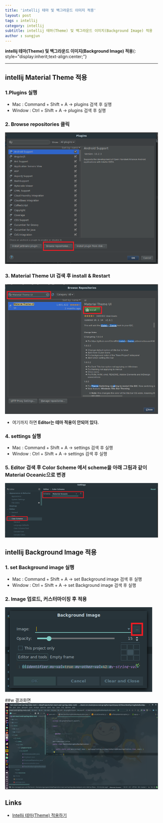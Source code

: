 ```yaml
---
title: 'intellij 테마 및 백그라운드 이미지 적용'  
layout: post  
tags : intellij
category: intellij
subtitle: intellij 테마(Theme) 및 백그라운드 이미지(Background Image) 적용
author : sungjun
---
```


**intellij 테마(Theme) 및 백그라운드 이미지(Background Image) 적용**{: style="display:inherit;text-align:center;"}

---

## intellij Material Theme 적용

### 1.Plugins 실행
- Mac : Command + Shift + A -> plugins 검색 후 실행
- Window : Ctrl + Shift + A -> plugins 검색 후 실행

### 2. Browse repositories 클릭
 ![intellijTheme1](/assets/images/usingimages/intellijTheme/intellijTheme1.png)

### 3. Material Theme UI 검색 후 install & Restart
  ![intellijTheme2](/assets/images/usingimages/intellijTheme/intellijTheme2.png)
- 여기까지 하면 **Editor는 테마 적용이 안되어 있다.**

### 4. settings 실행
- Mac : Command + Shift + A -> settings 검색 후 실행
- Window : Ctrl + Shift + A -> settings 검색 후 실행

### 5. Editor 검색 후 Color Scheme 에서 scheme을 아래 그림과 같이 Material Oceanic으로 변경
  ![intellijTheme3](/assets/images/usingimages/intellijTheme/intellijTheme3.png)

## intellij Background Image 적용

### 1. set Background image 실행
- Mac : Command + Shift + A -> set Background image 검색 후 실행
- Window : Ctrl + Shift + A -> set Background image 검색 후 실행

### 2. Image 업로드, 커스터마이징 후 적용
![intellijTheme4](/assets/images/usingimages/intellijTheme/intellijTheme4.png)

##w 결과화면
![intellijTheme5](/assets/images/usingimages/intellijTheme/intellijTheme5.png)

## Links
- [Intellij 테마(Theme) 적용하기](https://nesoy.github.io/articles/2018-03/Intellij-Theme#)
